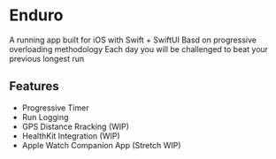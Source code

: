 # Enduro

A running app built for iOS with Swift + SwiftUI Basd on progressive overloading methodology Each day you will be challenged to beat your previous longest run

Features
--------
- Progressive Timer
- Run Logging
- GPS Distance Rracking (WIP)
- HealthKit Integration (WIP)
- Apple Watch Companion App (Stretch WIP)
